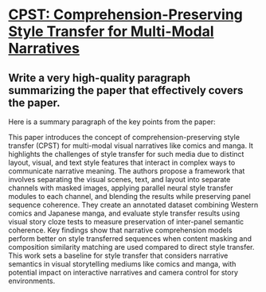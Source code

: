 # [CPST: Comprehension-Preserving Style Transfer for Multi-Modal Narratives](https://arxiv.org/abs/2312.08695)

## Write a very high-quality paragraph summarizing the paper that effectively covers the paper.

 Here is a summary paragraph of the key points from the paper:

This paper introduces the concept of comprehension-preserving style transfer (CPST) for multi-modal visual narratives like comics and manga. It highlights the challenges of style transfer for such media due to distinct layout, visual, and text style features that interact in complex ways to communicate narrative meaning. The authors propose a framework that involves separating the visual scenes, text, and layout into separate channels with masked images, applying parallel neural style transfer modules to each channel, and blending the results while preserving panel sequence coherence. They create an annotated dataset combining Western comics and Japanese manga, and evaluate style transfer results using visual story cloze tests to measure preservation of inter-panel semantic coherence. Key findings show that narrative comprehension models perform better on style transferred sequences when content masking and composition similarity matching are used compared to direct style transfer. This work sets a baseline for style transfer that considers narrative semantics in visual storytelling mediums like comics and manga, with potential impact on interactive narratives and camera control for story environments.
